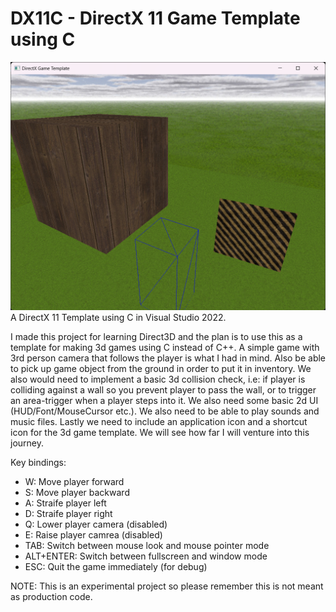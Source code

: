 # DX11C - DirectX 11 Game Template using C

![alt text](https://github.com/kimlar/DX11C/blob/master/DirectX11-Game-Template-With-C.png "DirectX 11 Game Template With C")
A DirectX 11 Template using C in Visual Studio 2022.

I made this project for learning Direct3D and the plan is to use this as a template for making 3d games using C instead of C++. A simple game with 3rd person camera that follows the player is what I had in mind. Also be able to pick up game object from the ground in order to put it in inventory. We also would need to implement a basic 3d collision check, i.e: if player is colliding against a wall so you prevent player to pass the wall, or to trigger an area-trigger when a player steps into it. We also need some basic 2d UI (HUD/Font/MouseCursor etc.). We also need to be able to play sounds and music files. Lastly we need to include an application icon and a shortcut icon for the 3d game template. We will see how far I will venture into this journey.

Key bindings:
- W: Move player forward
- S: Move player backward
- A: Straife player left
- D: Straife player right
- Q: Lower player camera (disabled)
- E: Raise player camrea (disabled)
- TAB: Switch between mouse look and mouse pointer mode
- ALT+ENTER: Switch between fullscreen and window mode
- ESC: Quit the game immediately (for debug)

NOTE: This is an experimental project so please remember this is not meant as production code.

